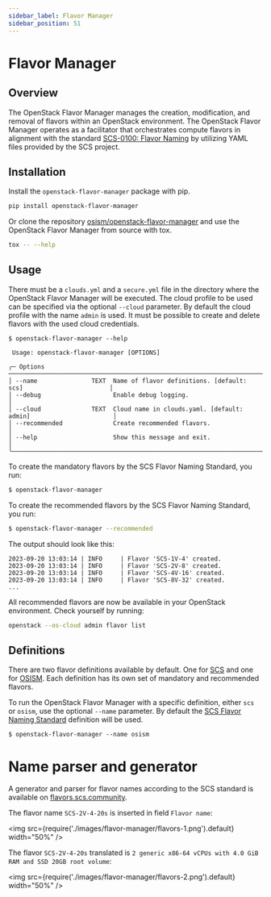 ```yaml
---
sidebar_label: Flavor Manager
sidebar_position: 51
---
```

# Flavor Manager

## Overview

The OpenStack Flavor Manager manages the creation, modification, and removal of flavors within an OpenStack environment.
The OpenStack Flavor Manager operates as a facilitator that orchestrates compute flavors in alignment 
with the standard [SCS-0100: Flavor Naming](https://docs.scs.community/standards/iaas/scs-0100)
by utilizing YAML files provided by the SCS project.

## Installation

Install the `openstack-flavor-manager` package with pip.

```bash
pip install openstack-flavor-manager
```

Or clone the repository [osism/openstack-flavor-manager](https://github.com/osism/openstack-flavor-manager)
and use the OpenStack Flavor Manager from source with tox.


```bash
tox -- --help
```

## Usage

There must be a `clouds.yml` and a `secure.yml` file in the directory where the OpenStack Flavor Manager
will be executed. The cloud profile to be used can be specified via the optional `--cloud` parameter.
By default the cloud profile with the name `admin` is used. It must be possible to create and delete
flavors with the used cloud credentials.

```
$ openstack-flavor-manager --help

 Usage: openstack-flavor-manager [OPTIONS]

╭─ Options ────────────────────────────────────────────────────────────────────────────────────╮
│ --name               TEXT  Name of flavor definitions. [default: scs]                        │
│ --debug                    Enable debug logging.                                             │
│ --cloud              TEXT  Cloud name in clouds.yaml. [default: admin]                       │
│ --recommended              Create recommended flavors.                                       │
│ --help                     Show this message and exit.                                       │
╰──────────────────────────────────────────────────────────────────────────────────────────────╯
```

To create the mandatory flavors by the SCS Flavor Naming Standard, you run:

```bash
$ openstack-flavor-manager
```

To create the recommended flavors by the SCS Flavor Naming Standard, you run:

```bash
$ openstack-flavor-manager --recommended
```

The output should look like this:

```
2023-09-20 13:03:14 | INFO     | Flavor 'SCS-1V-4' created.
2023-09-20 13:03:14 | INFO     | Flavor 'SCS-2V-8' created.
2023-09-20 13:03:14 | INFO     | Flavor 'SCS-4V-16' created.
2023-09-20 13:03:14 | INFO     | Flavor 'SCS-8V-32' created.
...
```

All recommended flavors are now be available in your OpenStack environment.
Check yourself by running: 

```bash
openstack --os-cloud admin flavor list
```


## Definitions

There are two flavor definitions available by default. One for
[SCS](https://raw.githubusercontent.com/SovereignCloudStack/standards/main/Tests/iaas/SCS-Spec.MandatoryFlavors.verbose.yaml)
and one for [OSISM](https://raw.githubusercontent.com/osism/openstack-flavor-manager/main/flavors.yaml).
Each definition has its own set of mandatory and recommended flavors.

To run the OpenStack Flavor Manager with a specific definition, either `scs` or `osism`,
use the optional `--name` parameter. By default the [SCS Flavor Naming Standard](https://docs.scs.community/standards/scs-0100-v3-flavor-naming)
definition will be used.

```
$ openstack-flavor-manager --name osism
```

# Name parser and generator

A generator and parser for flavor names according to the SCS standard is available on
[flavors.scs.community](https://flavors.scs.community).

The flavor name `SCS-2V-4-20s` is inserted in field `Flavor name`:

<img
  src={require('./images/flavor-manager/flavors-1.png').default}
  width="50%"
/>

The flavor `SCS-2V-4-20s` translated is
`2 generic x86-64 vCPUs with 4.0 GiB RAM and SSD 20GB root volume`:

<img
  src={require('./images/flavor-manager/flavors-2.png').default}
  width="50%"
/>
